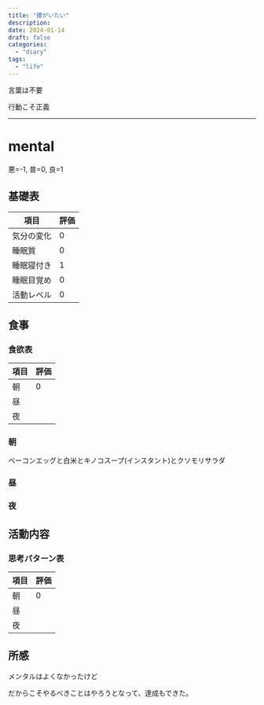 ```yaml
---
title: "腰がいたい"
description:
date: 2024-01-14
draft: false
categories:
  - "diary"
tags:
  - "life"
---
```


言葉は不要

行動こそ正義

---

# mental

悪=-1, 普=0, 良=1

## 基礎表

| 項目       | 評価 |
| ---------- | ---- |
| 気分の変化 | 0    |
| 睡眠質     | 0    |
| 睡眠寝付き | 1    |
| 睡眠目覚め | 0    |
| 活動レベル | 0    |

## 食事

### 食欲表

| 項目 | 評価 |
| ---- | ---- |
| 朝   | 0    |
| 昼   |      |
| 夜   |      |

### 朝

ベーコンエッグと白米とキノコスープ(インスタント)とクソモリサラダ

### 昼

### 夜

## 活動内容

### 思考パターン表

| 項目 | 評価 |
| ---- | ---- |
| 朝   | 0    |
| 昼   |      |
| 夜   |      |

## 所感

メンタルはよくなかったけど

だからこそやるべきことはやろうとなって、達成もできた。
